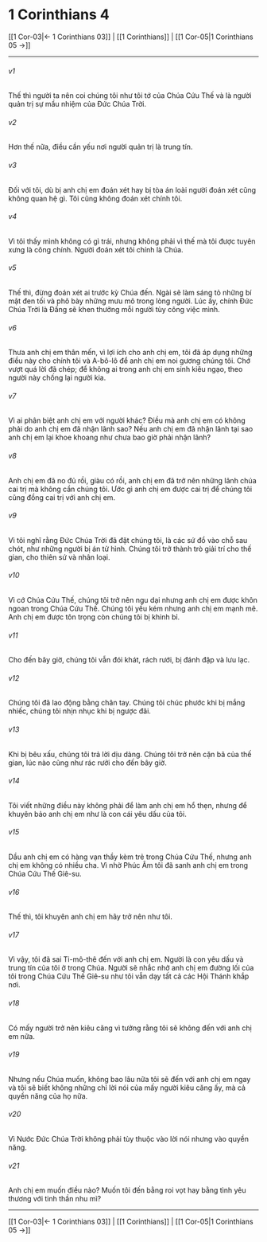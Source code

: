 # 1 Corinthians 4

[[1 Cor-03|← 1 Corinthians 03]] | [[1 Corinthians]] | [[1 Cor-05|1 Corinthians 05 →]]
***



###### v1 
Thế thì người ta nên coi chúng tôi như tôi tớ của Chúa Cứu Thế và là người quản trị sự mầu nhiệm của Đức Chúa Trời. 

###### v2 
Hơn thế nữa, điều cần yếu nơi người quản trị là trung tín. 

###### v3 
Đối với tôi, dù bị anh chị em đoán xét hay bị tòa án loài người đoán xét cũng không quan hệ gì. Tôi cũng không đoán xét chính tôi. 

###### v4 
Vì tôi thấy mình không có gì trái, nhưng không phải vì thế mà tôi được tuyên xưng là công chính. Người đoán xét tôi chính là Chúa. 

###### v5 
Thế thì, đừng đoán xét ai trước kỳ Chúa đến. Ngài sẽ làm sáng tỏ những bí mật đen tối và phô bày những mưu mô trong lòng người. Lúc ấy, chính Đức Chúa Trời là Đấng sẽ khen thưởng mỗi người tùy công việc mình. 

###### v6 
Thưa anh chị em thân mến, vì lợi ích cho anh chị em, tôi đã áp dụng những điều này cho chính tôi và A-bô-lô để anh chị em noi gương chúng tôi. Chớ vượt quá lời đã chép; để không ai trong anh chị em sinh kiêu ngạo, theo người này chống lại người kia. 

###### v7 
Vì ai phân biệt anh chị em với người khác? Điều mà anh chị em có không phải do anh chị em đã nhận lãnh sao? Nếu anh chị em đã nhận lãnh tại sao anh chị em lại khoe khoang như chưa bao giờ phải nhận lãnh? 

###### v8 
Anh chị em đã no đủ rồi, giàu có rồi, anh chị em đã trở nên những lãnh chúa cai trị mà không cần chúng tôi. Ước gì anh chị em được cai trị để chúng tôi cũng đồng cai trị với anh chị em. 

###### v9 
Vì tôi nghĩ rằng Đức Chúa Trời đã đặt chúng tôi, là các sứ đồ vào chỗ sau chót, như những người bị án tử hình. Chúng tôi trở thành trò giải trí cho thế gian, cho thiên sứ và nhân loại. 

###### v10 
Vì cớ Chúa Cứu Thế, chúng tôi trở nên ngu dại nhưng anh chị em được khôn ngoan trong Chúa Cứu Thế. Chúng tôi yếu kém nhưng anh chị em mạnh mẽ. Anh chị em được tôn trọng còn chúng tôi bị khinh bỉ. 

###### v11 
Cho đến bây giờ, chúng tôi vẫn đói khát, rách rưới, bị đánh đập và lưu lạc. 

###### v12 
Chúng tôi đã lao động bằng chân tay. Chúng tôi chúc phước khi bị mắng nhiếc, chúng tôi nhịn nhục khi bị ngược đãi. 

###### v13 
Khi bị bêu xấu, chúng tôi trả lời dịu dàng. Chúng tôi trở nên cặn bã của thế gian, lúc nào cũng như rác rưởi cho đến bây giờ. 

###### v14 
Tôi viết những điều này không phải để làm anh chị em hổ thẹn, nhưng để khuyên bảo anh chị em như là con cái yêu dấu của tôi. 

###### v15 
Dầu anh chị em có hàng vạn thầy kèm trẻ trong Chúa Cứu Thế, nhưng anh chị em không có nhiều cha. Vì nhờ Phúc Âm tôi đã sanh anh chị em trong Chúa Cứu Thế Giê-su. 

###### v16 
Thế thì, tôi khuyên anh chị em hãy trở nên như tôi. 

###### v17 
Vì vậy, tôi đã sai Ti-mô-thê đến với anh chị em. Người là con yêu dấu và trung tín của tôi ở trong Chúa. Người sẽ nhắc nhở anh chị em đường lối của tôi trong Chúa Cứu Thế Giê-su như tôi vẫn dạy tất cả các Hội Thánh khắp nơi. 

###### v18 
Có mấy người trở nên kiêu căng vì tưởng rằng tôi sẽ không đến với anh chị em nữa. 

###### v19 
Nhưng nếu Chúa muốn, không bao lâu nữa tôi sẽ đến với anh chị em ngay và tôi sẽ biết không những chỉ lời nói của mấy người kiêu căng ấy, mà cả quyền năng của họ nữa. 

###### v20 
Vì Nước Đức Chúa Trời không phải tùy thuộc vào lời nói nhưng vào quyền năng. 

###### v21 
Anh chị em muốn điều nào? Muốn tôi đến bằng roi vọt hay bằng tình yêu thương với tinh thần nhu mì?

***
[[1 Cor-03|← 1 Corinthians 03]] | [[1 Corinthians]] | [[1 Cor-05|1 Corinthians 05 →]]
